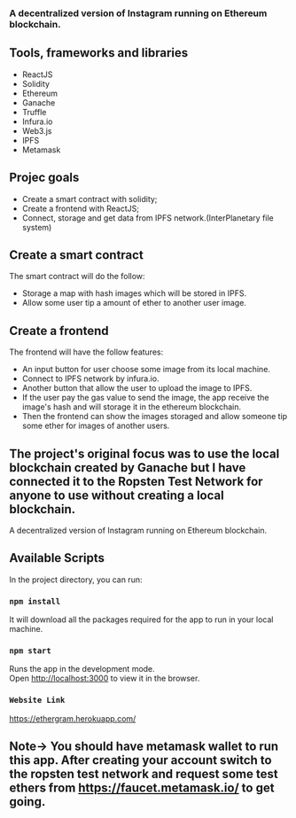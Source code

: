 ### A decentralized version of Instagram running on Ethereum blockchain.

## Tools, frameworks and libraries
- ReactJS
- Solidity
- Ethereum
- Ganache
- Truffle
- Infura.io
- Web3.js
- IPFS
- Metamask

## Projec goals
- Create a smart contract with solidity;
- Create a frontend with ReactJS;
- Connect, storage and get data from IPFS network.(InterPlanetary file system)

## Create a smart contract
The smart contract will do the follow:
- Storage a map with hash images which will be stored in IPFS.
- Allow some user tip a amount of ether to another user image.

## Create a frontend
The frontend will have the follow features:
- An input button for user choose some image from its local machine.
- Connect to IPFS network by infura.io.
- Another button that allow the user to upload the image to IPFS.
- If the user pay the gas value to send the image, the app receive the
image's hash and will storage it in the ethereum blockchain.
- Then the frontend can show the images storaged and allow someone tip some ether
for images of another users.

## The project's original focus was to use the local blockchain created by Ganache but I have connected it to the Ropsten Test Network for anyone to use without creating a local blockchain.

A decentralized version of Instagram running on Ethereum blockchain.

## Available Scripts

In the project directory, you can run:

### `npm install`

It will download all the packages required for the app to run in your local machine.

### `npm start`

Runs the app in the development mode.<br />
Open [http://localhost:3000](http://localhost:3000) to view it in the browser.

### `Website Link`
https://ethergram.herokuapp.com/ <br />

## Note-> You should have metamask wallet to run this app. After creating your account switch to the ropsten test network and request some test ethers from https://faucet.metamask.io/ to get going. 

